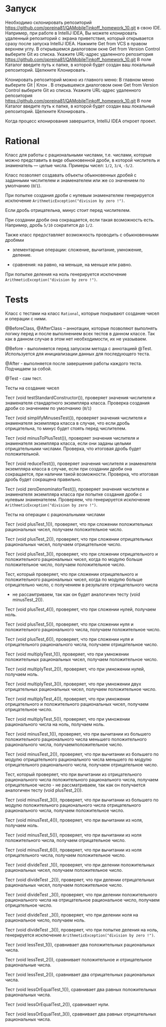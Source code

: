 
# Запуск
Необходимо склонировать репозиторий https://github.com/opreina81/QAMobileTinkoff_homework_10.git в свою IDE.
Например, при работе в IntelliJ IDEA, Вы можете клонировать удаленный репозиторий с экрана приветствия,
который открывается сразу после запуска IntelliJ IDEA.
Нажмите Get from VCS в правом верхнем углу.
В открывшемся диалоговом окне Get from Version Control выберите Git из списка.
Укажите URL-адрес удаленного репозитория https://github.com/opreina81/QAMobileTinkoff_homework_10.git
В поле Каталог введите путь к папке, в которой будет создан ваш локальный репозиторий.
Щелкните Клонировать .

Клонировать репозиторий можно из главного меню:
В главном меню выберите Git | Клон .
В открывшемся диалоговом окне Get from Version Control выберите Git из списка.
Укажите URL-адрес удаленного репозитория https://github.com/opreina81/QAMobileTinkoff_homework_10.git
В поле Каталог введите путь к папке, в которой будет создан ваш локальный репозиторий.
Щелкните Клонировать .

Когда процесс клонирования завершится, IntelliJ IDEA откроет проект.

# Rational
Класс для работы с рациональными числами, т.е. числами, которые можно представить в виде обыкновенной дроби, в которой числитель и знаменатель — целые числа. Примеры чисел: `1/2`, `3/4`, `-5/2`.

Класс позволяет создавать объекты обыкновенных дробей с заданными числителем и знаменателем или же со значением по умолчанию (`0`/`1`).

При попытке создания дроби с нулевым знаменателем генерируется исключение `ArithmeticException("division by zero !")`.

Если дробь отрицательна, минус стоит перед числителем.

При создании дроби она сокращается, если такая возможность есть. Например, дробь `5/10` сократится до `1/2`.

Также класс предоставляет возможность проводить с обыкновенными дробями

- элементарные операции: сложение, вычитание, умножение, деление.

- сравнения: на равно, на меньше, на меньше или равно.

При попытке деления на ноль генерируется исключение `ArithmeticException("division by zero !")`.


# Tests
Класс с тестами на класс `Rational`, которые покрывают создание чисел и операции с ними.

@BeforeClass, @AfterClass – аннотации, которые позволяют выполнять логику перед и после выполнением всех тестов в данном классе. Так как в данном случае в этом нет необходимости, их не указываем.

@Before - выполняется перед запуском метода с аннотацией @Test. Используется для инициализации данных для последующего теста.

@After - выполняется после завершения работы каждого теста. Подчищаем за собой.

@Test - сам тест.


Тесты на создание чисел

Тест (void testStandardConstructor()), проверяет значения числителя и знаменателя стандартного экземпляра класса. Проверка создания дроби со значением по умолчанию (`0`/`1`)

Тест (void simplifyMinusesTest()), проверяет значения числителя и знаменателя экземпляра класса в случае, что если дробь отрицательна, то минус будет стоять перед числителем.

Тест (void minusToPlusTest()), проверяет значения числителя и знаменателя экземпляра класса, если они заданы целыми отрицательными числами. Проверка, что итоговая дробь будет положительной.

Тест (void reduceTest()), проверяет значения числителя и знаменателя экземпляра класса в случае, если при создании дроби она сокращается, при наличии такой возможности. Проверка, что итоговая дробь будет сокращена правильно.

Тест (void zeroDenominatorTest()), проверяет значения числителя и знаменателя экземпляра класса при попытке создания дроби с нулевым знаменателем. Проверяем, что генерируется исключение `ArithmeticException("division by zero !")`.


Тесты на операции с рациональными числами

Тест (void plusTest_1()), проверяет, что при сложении положительных рациональных чисел, получаем положительное число.

Тест (void plusTest_2()), проверяет, что при сложении отрицательных рациональных чисел, получаем отрицательное число.

Тест (void plusTest_3()), проверяет, что при сложении отрицательного и положительного рациональных чисел, когда по модулю больше положительное число, получаем положительное число.

Тест, который проверяет, что при сложении отрицательного и положительного рациональных чисел, 
когда по модулю больше отрицательно число, с получением в результате отрицательного числа 
- не рассамтриваем, так как он будет аналогичен тесту (void minusTest_2()).

Тест (void plusTest_4()), проверяет, что при сложении нулей, получаем ноль.

Тест (void plusTest_5()), проверяет, что при сложении нуля и положительного рационального числа, получаем положительное число.

Тест (void plusTest_6()), проверяет, что при сложении нуля и отрицательного рационального числа, получаем отрицательное число.

Тест (void multiplyTest_1()), проверяет, что при умножении положительных рациональных чисел, получаем положительное число.

Тест (void multiplyTest_2()), проверяет, что при умножении нулей, получаем ноль.

Тест (void multiplyTest_3()), проверяет, что при умножении двух отрицательных рациональных чисел, получаем положительное число.

Тест (void multiplyTest_4()), проверяет, что при умножении отрицательного и положительного рациональных чисел, получаем отрицательное число.

Тест (void multiplyTest_5()), проверяет, что при умножении рационального числа на ноль, получаем ноль.

Тест (void minusTest_1()), проверяет, что при вычитании из большего положительного рационального числа меньшего положительного рационального числа, получаемположительное число.

Тест (void minusTest_2()), проверяет, что при вычитании из большего по модулю отрицательного рационального числа меньшего по модулю отрицательного рационального числа, получаем отрицательное число.

Тест, который проверяет, что при вычитании из отрицательного рационального числа положительного рационального числа, 
получаем отрицательное число - не рассматриваем, так как он получается аналогичен тесту (void plusTest_2()). 

Тест (void minusTest_3()), проверяет, что при вычитании из большего по модулю положительного рационального числа отрицательного рационального числа, получаем положительное число.

Тест (void minusTest_4()), проверяет, что при вычитании из ноля, получаем ноль.

Тест (void minusTest_5()), проверяет, что при вычитании из ноля положительного числа, получаем отрицательное число.

Тест (void minusTest_6()), проверяет, что при вычитании из ноля отрицательного числа, получаем положительное число.

Тест (void divideTest _1()), проверяет, что при делении положительных рациональных чисел, получаем положительное число.

Тест (void divideTest _2()), проверяет, что при делении отрицательных рациональных чисел, получаем положительное число.

Тест (void divideTest _3()), проверяет, что при делении положительного рационального числа на отрицательное рациональное число, получаем отрицательное число.

Тест (void divideTest _3()), проверяет, что при делении ноля на рациональное число, получаем ноль.

Тест (void divideTest _3()), проверяет, что при попытке деления на ноль, генерируется исключение `ArithmeticException("division by zero !")`.

Тест (void lessTest_1()), сравнивает два положительных рациональных числа.

Тест (void lessTest_2()), сравнивает положительное и отрицательное рациональные числа.

Тест (void lessTest_2()), сравнивает два отрицательных рациональных числа.

Тест (void lessOrEqualTest_1()), сравнивает два равных положительных рациональных числа.

Тест (void lessOrEqualTest_2()), сравнивает нули.

Тест (void lessOrEqualTest_3()), сравнивает два равных отрицательных рациональных числа.